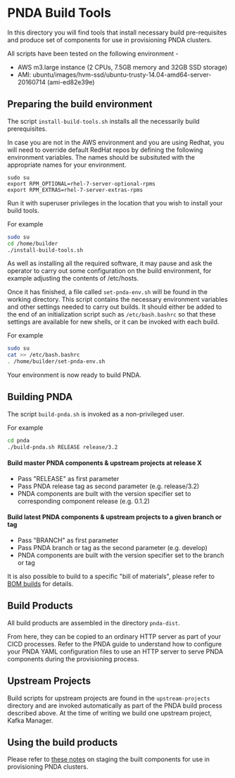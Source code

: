# PNDA Build Tools

In this directory you will find tools that install necessary build pre-requisites and produce set of components for use in provisioning PNDA clusters.

All scripts have been tested on the following environment -

- AWS m3.large instance (2 CPUs, 7.5GB memory and 32GB SSD storage)
- AMI: ubuntu/images/hvm-ssd/ubuntu-trusty-14.04-amd64-server-20160714 (ami-ed82e39e)

## Preparing the build environment

The script ```install-build-tools.sh``` installs all the necessarily build prerequisites.

In case you are not in the AWS environment and you are using Redhat, you will need to override default RedHat repos by defining the following environment variables. The names should be subsituted with the appropriate names for your environment.

```
sudo su
export RPM_OPTIONAL=rhel-7-server-optional-rpms
export RPM_EXTRAS=rhel-7-server-extras-rpms
```

Run it with superuser privileges in the location that you wish to install your build tools.

For example

```sh
sudo su
cd /home/builder
./install-build-tools.sh
```

As well as installing all the required software, it may pause and ask the operator to carry out some configuration on the build environment, for example adjusting the contents of /etc/hosts.

Once it has finished, a file called ```set-pnda-env.sh``` will be found in the working directory. This script contains the necessary environment variables and other settings needed to carry out builds. It should either be added to the end of an initialization script such as ```/etc/bash.bashrc``` so that these settings are available for new shells, or it can be invoked with each build.

For example

```sh
sudo su
cat >> /etc/bash.bashrc
. /home/builder/set-pnda-env.sh
```

Your environment is now ready to build PNDA.

## Building PNDA

The script ```build-pnda.sh``` is invoked as a non-privileged user.

For example

```sh
cd pnda
./build-pnda.sh RELEASE release/3.2
```

#### Build master PNDA components & upstream projects at release X
- Pass "RELEASE" as first parameter
- Pass PNDA release tag as second parameter (e.g. release/3.2)
- PNDA components are built with the version specifier set to corresponding component release (e.g. 0.1.2)

#### Build latest PNDA components & upstream projects to a given branch or tag
- Pass "BRANCH" as first parameter
- Pass PNDA branch or tag as the second parameter (e.g. develop)
- PNDA components are built with the version specifier set to the branch or tag

It is also possible to build to a specific "bill of materials", please refer to [BOM builds](docs/ADVANCED.md) for details.

## Build Products

All build products are assembled in the directory ```pnda-dist```.

From here, they can be copied to an ordinary HTTP server as part of your CICD processes. Refer to the PNDA guide to understand how to configure your PNDA YAML configuration files to use an HTTP server to serve PNDA components during the provisioning process.

## Upstream Projects

Build scripts for upstream projects are found in the ```upstream-projects``` directory and are invoked automatically as part of the PNDA build process described above. At the time of writing we build one upstream project, Kafka Manager.


## Using the build products

Please refer to [these notes](docs/PACKAGE_SERVER.md) on staging the built components for use in provisioning PNDA clusters.
